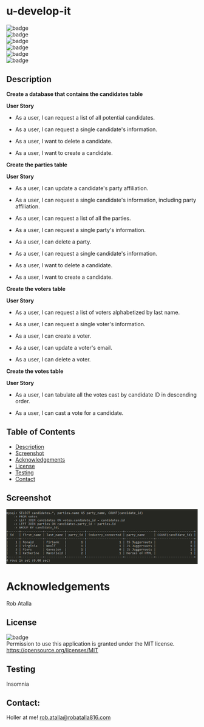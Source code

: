 # u-develop-it

  ![badge](https://img.shields.io/github/languages/top/ratalla816/u-develop-it)
  <br> 
  ![badge](https://img.shields.io/github/languages/count/ratalla816/u-develop-it)
  <br>
  ![badge](https://img.shields.io/github/issues/ratalla816/u-develop-it)
  <br>
  ![badge](https://img.shields.io/github/issues-closed/ratalla816/u-develop-it)
  <br>
  ![badge](https://img.shields.io/github/last-commit/ratalla816/u-develop-it)
  <br>
  ![badge](https://img.shields.io/badge/license-MIT-important)
  
  ## Description
  
  **Create a database that contains the candidates table**

  **User Story**

  * As a user, I can request a list of all potential candidates.

  * As a user, I can request a single candidate's information.

  * As a user, I want to delete a candidate.

  * As a user, I want to create a candidate.

  **Create the parties table**

  **User Story**

  * As a user, I can update a candidate's party affiliation.

  * As a user, I can request a single candidate's information, including party affiliation.

  * As a user, I can request a list of all the parties.

  * As a user, I can request a single party's information.

  * As a user, I can delete a party.

  * As a user, I can request a single candidate's information.

  * As a user, I want to delete a candidate.

  * As a user, I want to create a candidate.
   
  **Create the voters table**

  **User Story**

  * As a user, I can request a list of voters alphabetized by last name.

  * As a user, I can request a single voter's information.

  * As a user, I can create a voter.

  * As a user, I can update a voter's email.

  * As a user, I can delete a voter.

  **Create the votes table**

  **User Story**

  * As a user, I can tabulate all the votes cast by candidate ID in descending order.

  * As a user, I can cast a vote for a candidate.
  
  ## Table of Contents
  - [Description](#description)
  - [Screenshot](#screenshot)
  - [Acknowledgements](#acknowledgements)
  - [License](#license)
  - [Testing](#testing)
  - [Contact](#contact)
  ## Screenshot
  ![Screenshot](/dist/assets/images/screenshot.png)

  # Acknowledgements
  Rob Atalla
    
  ## License
  ![badge](https://img.shields.io/badge/license-MIT-important)
  <br>
  Permission to use this application is granted under the MIT license. <https://opensource.org/licenses/MIT>


  ## Testing
  Insomnia

  ## Contact:
  Holler at me! <a href="mailto:rob.atalla@robatalla816.com">rob.atalla@robatalla816.com</a>